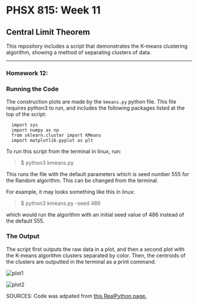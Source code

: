 # PHSX 815: Week 11
## Central Limit Theorem

This repository includes a script that demonstrates the K-means clustering algorithm, showing a method of separating clusters of data. 

---

### Homework 12:

### Running the Code
The construction plots are made by the `kmeans.py` python file. This file requires python3 to run, and includes the following packages listed at the top of the script:

```
  import sys
  import numpy as np
  from sklearn.cluster import KMeans
  import matplotlib.pyplot as plt
```

To run this script from the terminal in linux, run:

> $ python3 kmeans.py

This runs the file with the default parameters which is seed number 555 for the Random algorithm. This can be changed from the terminal.

For example, it may looks something like this in linux:

> $ python3 kmeans.py -seed 486

which would run the algorithm with an initial seed value of 486 instead of the default 555.

### The Output

The script first outputs the raw data in a plot, and then a second plot with the K-means algorithm clusters separated by color. Then, the centroids of the clusters are outputted in the terminal as a print command. 

![plot1](https://user-images.githubusercontent.com/76142511/234176163-3b87f261-5a77-4714-9253-95a7526dbf66.png)

![plot2](https://user-images.githubusercontent.com/76142511/234176176-9f038b98-eefb-4340-a588-0bcae5032126.png)

SOURCES: Code was adpated from [this RealPython page.](https://realpython.com/k-means-clustering-python/)



